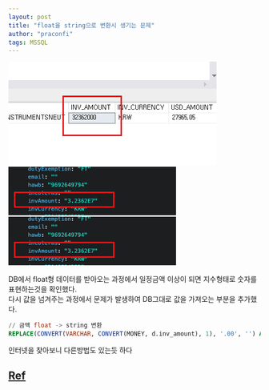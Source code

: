 ```yaml
---
layout: post
title: "float을 string으로 변환시 생기는 문제"
author: "praconfi"
tags: MSSQL
---
```

![캡쳐](./1.png)
![캡쳐2](./2.png)
<img data-action="zoom" src='./2.png' alt='relative'>

DB에서 float형 데이터를 받아오는 과정에서 일정금액 이상이 되면 지수형태로 숫자를 표현하는것을 확인했다.  
다시 값을 넘겨주는 과정에서 문제가 발생하여 DB그대로 값을 가져오는 부분을 추가했다.

```sql
// 금액 float -> string 변환
REPLACE(CONVERT(VARCHAR, CONVERT(MONEY, d.inv_amount), 1), '.00', '') AS inv_amount
```

인터넷을 찾아보니 다른방법도 있는듯 하다  

## [Ref](https://arranging.tistory.com/213)

